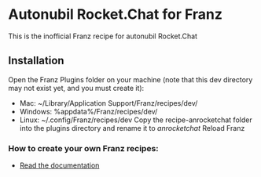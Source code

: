 # Autonubil Rocket.Chat for Franz

This is the inofficial Franz recipe for autonubil Rocket.Chat

## Installation

Open the Franz Plugins folder on your machine (note that this dev directory may not exist yet, and you must create it):

-   Mac: ~/Library/Application Support/Franz/recipes/dev/
-   Windows: %appdata%/Franz/recipes/dev/
-   Linux: ~/.config/Franz/recipes/dev
    Copy the recipe-anrocketchat folder into the plugins directory and rename it to _anrocketchat_
    Reload Franz

### How to create your own Franz recipes:

-   [Read the documentation](https://github.com/meetfranz/plugins)
